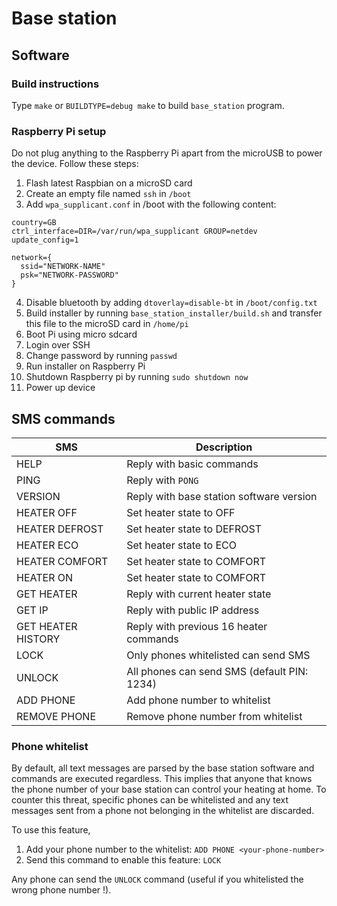 # Base station

## Software

### Build instructions

Type `make` or `BUILDTYPE=debug make` to build `base_station` program.

### Raspberry Pi setup

Do not plug anything to the Raspberry Pi apart from the microUSB to power the device. Follow these steps:

1. Flash latest Raspbian on a microSD card
2. Create an empty file named `ssh` in `/boot`
3. Add `wpa_supplicant.conf` in /boot with the following content:

```
country=GB
ctrl_interface=DIR=/var/run/wpa_supplicant GROUP=netdev
update_config=1

network={
  ssid="NETWORK-NAME"
  psk="NETWORK-PASSWORD"
}
```

4. Disable bluetooth by adding `dtoverlay=disable-bt` in `/boot/config.txt`
5. Build installer by running `base_station_installer/build.sh` and transfer this file to the microSD card in `/home/pi`
6. Boot Pi using micro sdcard
7. Login over SSH
8. Change password by running `passwd`
9. Run installer on Raspberry Pi
10. Shutdown Raspberry pi by running `sudo shutdown now`
11. Power up device

## SMS commands

| SMS                   | Description                                 |
| --------------------- | ------------------------------------------- |
| HELP                  | Reply with basic commands                   |
| PING                  | Reply with `PONG`                           |
| VERSION               | Reply with base station software version    |
| HEATER OFF            | Set heater state to OFF                     |
| HEATER DEFROST        | Set heater state to DEFROST                 |
| HEATER ECO            | Set heater state to ECO                     |
| HEATER COMFORT        | Set heater state to COMFORT                 |
| HEATER ON             | Set heater state to COMFORT                 |
| GET HEATER            | Reply with current heater state             |
| GET IP                | Reply with public IP address                |
| GET HEATER HISTORY    | Reply with previous 16 heater commands      |
| LOCK                  | Only phones whitelisted can send SMS        |
| UNLOCK <pin>          | All phones can send SMS (default PIN: 1234) |
| ADD PHONE <number>    | Add phone number to whitelist               |
| REMOVE PHONE <number> | Remove phone number from whitelist          |

### Phone whitelist

By default, all text messages are parsed by the base station software and commands are executed regardless. This implies that anyone that knows the phone number of your base station can control your heating at home. To counter this threat, specific phones can be whitelisted and any text messages sent from a phone not belonging in the whitelist are discarded.

To use this feature,

1. Add your phone number to the whitelist: `ADD PHONE <your-phone-number>`
2. Send this command to enable this feature: `LOCK`

Any phone can send the `UNLOCK` command (useful if you whitelisted the wrong phone number !).
